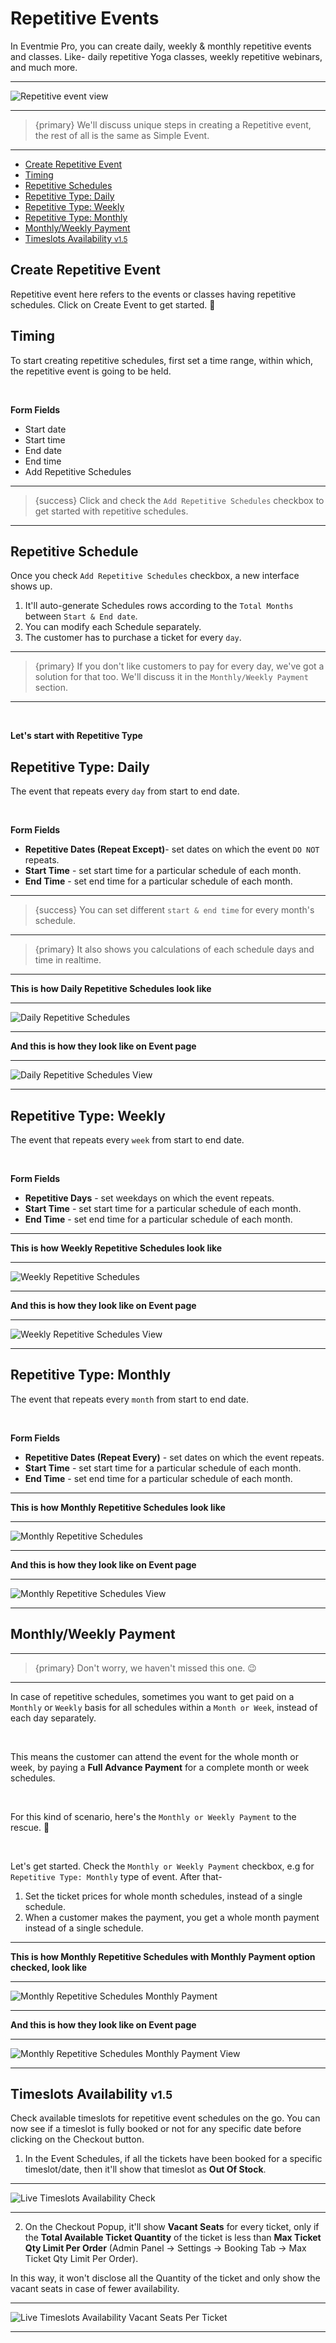 # Repetitive Events

In Eventmie Pro, you can create daily, weekly & monthly repetitive events and classes. Like- daily repetitive Yoga classes, weekly repetitive webinars, and much more.

---

![Repetitive event view](/images/events-repetitive-event-view.jpg "Repetitive event view")

---

>{primary} We'll discuss unique steps in creating a Repetitive event, the rest of all is the same as Simple Event.

---


- [Create Repetitive Event](#create-repetitive-event)
- [Timing](#timing)
- [Repetitive Schedules](#repetitive-schedules)
- [Repetitive Type: Daily](#repetitive-type-daily)
- [Repetitive Type: Weekly](#repetitive-type-weekly)
- [Repetitive Type: Monthly](#repetitive-type-monthly)
- [Monthly/Weekly Payment](#monthly-weekly-payment)
- [Timeslots Availability <small class="v">v1.5</small>](#timeslots-availability)


<a name="create-repetitive-event"></a>
## Create Repetitive Event

Repetitive event here refers to the events or classes having repetitive schedules. Click on <larecipe-button type="primary" size="sm" rounded>Create Event</larecipe-button> to get started. 😤


<a name="Timing"></a>
## Timing

To start creating repetitive schedules, first set a time range, within which, the repetitive event is going to be held.

<br>

**Form Fields**

- Start date
- Start time
- End date
- End time
- Add Repetitive Schedules


---

>{success} Click and check the `Add Repetitive Schedules` checkbox to get started with repetitive schedules.

---


<a name="Repetitive-Schedule"></a>
## Repetitive Schedule

Once you check `Add Repetitive Schedules` checkbox, a new interface shows up.

1. It'll auto-generate Schedules rows according to the `Total Months` between `Start & End date`.
2. You can modify each Schedule separately.
3. The customer has to purchase a ticket for every `day`.

---

>{primary} If you don't like customers to pay for every day, we've got a solution for that too. We'll discuss it in the `Monthly/Weekly Payment` section.

---

<br> 

**Let's start with Repetitive Type**


<a name="repetitive-type-daily"></a>
## Repetitive Type: Daily

The event that repeats every `day` from start to end date.

<br>

**Form Fields**

- **Repetitive Dates (Repeat Except)**- set dates on which the event `DO NOT` repeats.
- **Start Time** - set start time for a particular schedule of each month.
- **End Time** - set end time for a particular schedule of each month.

---

>{success} You can set different `start & end time` for every month's schedule.

---

>{primary} It also shows you calculations of each schedule days and time in realtime. 

---

**This is how Daily Repetitive Schedules look like**

---

![Daily Repetitive Schedules](/images/events-repetitive-daily.jpg "Daily Repetitive Schedules")

---

**And this is how they look like on Event page**

---

![Daily Repetitive Schedules View](/images/events-repetitive-daily-view.jpg "Daily Repetitive Schedules View")

---




<a name="repetitive-type-weekly"></a>
## Repetitive Type: Weekly

The event that repeats every `week` from start to end date.

<br>

**Form Fields**
- **Repetitive Days** - set weekdays on which the event repeats.
- **Start Time** - set start time for a particular schedule of each month.
- **End Time** - set end time for a particular schedule of each month.

---

**This is how Weekly Repetitive Schedules look like**

---

![Weekly Repetitive Schedules](/images/events-repetitive-weekly.jpg "Weekly Repetitive Schedules")

---

**And this is how they look like on Event page**

---

![Weekly Repetitive Schedules View](/images/events-repetitive-weekly-view.jpg "Weekly Repetitive Schedules View")

---


<a name="repetitive-type-monthly"></a>
## Repetitive Type: Monthly

The event that repeats every `month` from start to end date. 

<br>

**Form Fields**

- **Repetitive Dates (Repeat Every)** - set dates on which the event repeats.
- **Start Time** - set start time for a particular schedule of each month.
- **End Time** - set end time for a particular schedule of each month.


---

**This is how Monthly Repetitive Schedules look like**

---

![Monthly Repetitive Schedules](/images/events-repetitive-monthly.jpg "Monthly Repetitive Schedules")

---

**And this is how they look like on Event page**

---

![Monthly Repetitive Schedules View](/images/events-repetitive-monthly-view.jpg "Monthly Repetitive Schedules View")

---



<a name="monthly-weekly-payment"></a>
## Monthly/Weekly Payment

---

>{primary} Don't worry, we haven't missed this one. 😉

---

In case of repetitive schedules, sometimes you want to get paid on a `Monthly` or `Weekly` basis for all schedules within a `Month or Week`, instead of each day separately. 

<br>

This means the customer can attend the event for the whole month or week, by paying a **Full Advance Payment** for a complete month or week schedules. 

<br>

For this kind of scenario, here's the `Monthly or Weekly Payment` to the rescue. 🥰

<br>

Let's get started. Check the `Monthly or Weekly Payment` checkbox, e.g for `Repetitive Type: Monthly` type of event. After that-

1. Set the ticket prices for whole month schedules, instead of a single schedule.
2. When a customer makes the payment, you get a whole month payment instead of a single schedule.


---

**This is how Monthly Repetitive Schedules with Monthly Payment option checked, look like**

---

![Monthly Repetitive Schedules Monthly Payment](/images/events-repetitive-merge-schedule.jpg "Monthly Repetitive Schedules  Monthly Payment")

---

**And this is how they look like on Event page**

---

![Monthly Repetitive Schedules  Monthly Payment View](/images/events-repetitive-merge-schedule-view.jpg "Monthly Repetitive Schedules  Monthly Payment View")

---


<a name="create-repetitive-event"></a>
## Timeslots Availability <small class="v">v1.5</small>

Check available timeslots for repetitive event schedules on the go. You can now see if a timeslot is fully booked or not for any specific date before clicking on the Checkout button.

1. In the Event Schedules, if all the tickets have been booked for a specific timeslot/date, then it'll show that timeslot as **Out Of Stock**.

---

![Live Timeslots Availability Check](/images/repetitive-events-availability.jpg "Live Timeslots Availability Check")

---

2. On the Checkout Popup, it'll show **Vacant Seats** for every ticket, only if the **Total Available Ticket Quantity** of the ticket is less than **Max Ticket Qty Limit Per Order** (Admin Panel -> Settings -> Booking Tab -> Max Ticket Qty Limit Per Order).

In this way, it won't disclose all the Quantity of the ticket and only show the vacant seats in case of fewer availability.

---

![Live Timeslots Availability Vacant Seats Per Ticket](/images/repetitive-events-vacant.jpg "Live Timeslots Availability Vacant Seats Per Ticket")

---